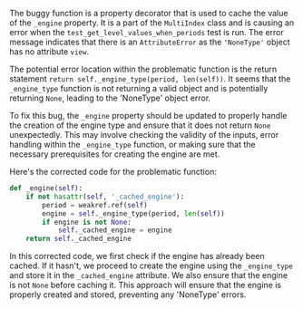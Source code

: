 The buggy function is a property decorator that is used to cache the value of the `_engine` property. It is a part of the `MultiIndex` class and is causing an error when the `test_get_level_values_when_periods` test is run. The error message indicates that there is an `AttributeError` as the `'NoneType'` object has no attribute `view`.

The potential error location within the problematic function is the return statement `return self._engine_type(period, len(self))`. It seems that the `_engine_type` function is not returning a valid object and is potentially returning `None`, leading to the 'NoneType' object error.

To fix this bug, the `_engine` property should be updated to properly handle the creation of the engine type and ensure that it does not return `None` unexpectedly. This may involve checking the validity of the inputs, error handling within the `_engine_type` function, or making sure that the necessary prerequisites for creating the engine are met.

Here's the corrected code for the problematic function:

```python
def _engine(self):
    if not hasattr(self, '_cached_engine'):
        period = weakref.ref(self)
        engine = self._engine_type(period, len(self))
        if engine is not None:
            self._cached_engine = engine
    return self._cached_engine
```

In this corrected code, we first check if the engine has already been cached. If it hasn't, we proceed to create the engine using the `_engine_type` and store it in the `_cached_engine` attribute. We also ensure that the engine is not `None` before caching it. This approach will ensure that the engine is properly created and stored, preventing any 'NoneType' errors.